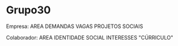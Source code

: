 # Grupo30

Empresa:
AREA
DEMANDAS
VAGAS
PROJETOS SOCIAIS

Colaborador:
AREA
IDENTIDADE SOCIAL
INTERESSES
"CÚRRICULO"
